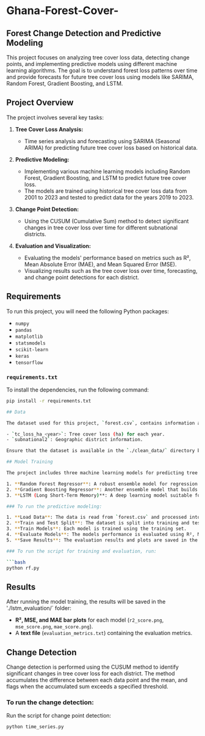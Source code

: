 # Ghana-Forest-Cover-
## Forest Change Detection and Predictive Modeling

This project focuses on analyzing tree cover loss data, detecting change points, and implementing predictive models using different machine learning algorithms. The goal is to understand forest loss patterns over time and provide forecasts for future tree cover loss using models like SARIMA, Random Forest, Gradient Boosting, and LSTM.

## Project Overview

The project involves several key tasks:

1. **Tree Cover Loss Analysis:** 
   - Time series analysis and forecasting using SARIMA (Seasonal ARIMA) for predicting future tree cover loss based on historical data.
   
2. **Predictive Modeling:**
   - Implementing various machine learning models including Random Forest, Gradient Boosting, and LSTM to predict future tree cover loss.
   - The models are trained using historical tree cover loss data from 2001 to 2023 and tested to predict data for the years 2019 to 2023.
   
3. **Change Point Detection:**
   - Using the CUSUM (Cumulative Sum) method to detect significant changes in tree cover loss over time for different subnational districts.

4. **Evaluation and Visualization:**
   - Evaluating the models' performance based on metrics such as R², Mean Absolute Error (MAE), and Mean Squared Error (MSE).
   - Visualizing results such as the tree cover loss over time, forecasting, and change point detections for each district.

## Requirements

To run this project, you will need the following Python packages:

- `numpy`
- `pandas`
- `matplotlib`
- `statsmodels`
- `scikit-learn`
- `keras`
- `tensorflow`

### `requirements.txt`


To install the dependencies, run the following command:

```bash
pip install -r requirements.txt

## Data

The dataset used for this project, `forest.csv`, contains information about tree cover loss (in hectares) over the years, from 2001 to 2023. The columns include:

- `tc_loss_ha_<year>`: Tree cover loss (ha) for each year.
- `subnational2`: Geographic district information.

Ensure that the dataset is available in the `./clean_data/` directory before running the scripts.

## Model Training

The project includes three machine learning models for predicting tree cover loss:

1. **Random Forest Regressor**: A robust ensemble model for regression tasks.
2. **Gradient Boosting Regressor**: Another ensemble model that builds trees sequentially.
3. **LSTM (Long Short-Term Memory)**: A deep learning model suitable for time-series forecasting.

### To run the predictive modeling:

1. **Load Data**: The data is read from `forest.csv` and processed into features (`X`) and target labels (`y`).
2. **Train and Test Split**: The dataset is split into training and testing sets.
3. **Train Models**: Each model is trained using the training set.
4. **Evaluate Models**: The models performance is evaluated using R², Mean Squared Error (MSE), and Mean Absolute Error (MAE).
5. **Save Results**: The evaluation results and plots are saved in the `./lstm_evaluation` directory.

### To run the script for training and evaluation, run:

```bash
python rf.py
```

## Results
After running the model training, the results will be saved in the './lstm_evaluation/` folder:

- **R², MSE, and MAE bar plots** for each model (`r2_score.png`, `mse_score.png`, `mae_score.png`).
- A **text file** (`evaluation_metrics.txt`) containing the evaluation metrics.

## Change Detection

Change detection is performed using the CUSUM method to identify significant changes in tree cover loss for each district. The method accumulates the difference between each data point and the mean, and flags when the accumulated sum exceeds a specified threshold.

### To run the change detection:

Run the script for change point detection:

```bash
python time_series.py
```


